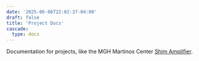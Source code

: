 ```yaml
---
date: '2025-06-06T22:02:37-04:00'
draft: false
title: 'Project Docs'
cascade:
  type: docs
---
```


Documentation for projects, like the MGH Martinos Center [Shim Amplifier](/project_docs/shim_amplifier/).
